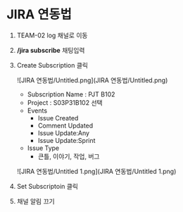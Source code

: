 # JIRA 연동법

1. TEAM-02 log 채널로 이동
2. **/jira subscribe** 채팅입력
3. Create Subscription 클릭

    ![JIRA 연동법/Untitled.png](JIRA 연동법/Untitled.png)

    - Subscription Name : PJT B102
    - Project : S03P31B102 선택
    - Events
        - Issue Created
        - Comment Updated
        - Issue Update:Any
        - Issue Update:Sprint
    - Issue Type
        - 큰틀, 이야기, 작업, 버그

    ![JIRA 연동법/Untitled 1.png](JIRA 연동법/Untitled 1.png)

4. Set Subscriptoin 클릭
5. 채널 알림 끄기